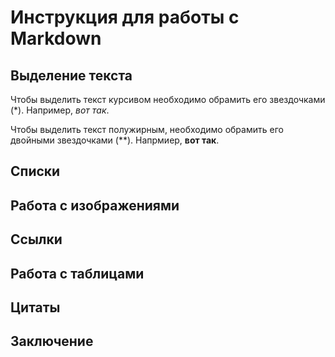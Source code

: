 # Инструкция для работы с Markdown

## Выделение текста

Чтобы выделить текст курсивом необходимо обрамить его звездочками (*). Например, *вот так*.

Чтобы выделить текст полужирным, необходимо обрамить его двойными звездочками (**). Напрмиер, **вот так**.

## Списки

## Работа с изображениями

## Ссылки

## Работа с таблицами 

## Цитаты

## Заключение
